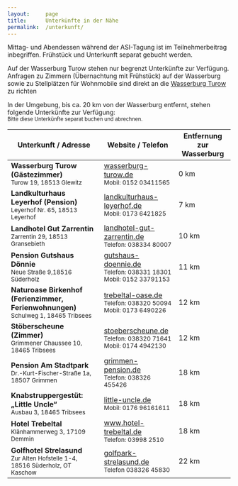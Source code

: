 ```yaml
---
layout:     page
title:      Unterkünfte in der Nähe
permalink:  /unterkunft/
---
```


<div class="c-alert">
    Mittag- und Abendessen während der ASI-Tagung ist im Teilnehmerbeitrag inbegriffen. Frühstück und Unterkunft separat gebucht werden.
</div>

Auf der Wasserburg Turow stehen nur begrenzt Unterkünfte zur Verfügung. Anfragen zu Zimmern (Übernachtung mit Frühstück) auf der Wasserburg sowie zu Stellplätzen für Wohnmobile sind direkt an die <a href="http://wasserburg-turow.de">Wasserburg Turow</a> zu richten

In der Umgebung, bis ca. 20 km von der Wasserburg entfernt, stehen folgende Unterkünfte zur Verfügung:
<br><small>Bitte diese Unterkünfte separat buchen und abrechnen.</small>

<table class="c-table u-text-left">
    <thead>
        <tr>
            <th class="u-text-left">Unterkunft / Adresse</th>
            <th class="u-text-left">Website / Telefon</th>
            <th class="u-text-left">Entfernung zur Wasserburg</th>
        </tr>
    </thead>
    <tbody>
        <tr>
            <td>
                <strong>Wasserburg Turow (Gästezimmer)</strong>
                <br><small>Turow 19, 18513 Glewitz</small>
            </td>
            <td>
                <a href="http://wasserburg-turow.de">wasserburg-turow.de</a>
                <br><small>Mobil: 0152 03411565</small>
            </td>
            <td>0 km</td>
        </tr>
        <tr>
            <td>
                <strong>Landkulturhaus Leyerhof (Pension)</strong>
                <br><small>Leyerhof Nr. 65, 18513 Leyerhof</small>
            </td>
            <td>
                <a href="http://www.landkulturhaus-leyerhof.de/uebernachtungen/index.html">landkulturhaus-leyerhof.de</a>
                <br><small>Mobil: 0173 6421825</small>
            </td>
            <td>7 km</td>
        </tr>
        <tr>
            <td>
                <strong>Landhotel Gut Zarrentin</strong>
                <br><small>Zarrentin 29, 18513 Gransebieth</small>
            </td>
            <td>
                <a href="http://landhotel-gut-zarrentin.de/zimmer.html">landhotel-gut-zarrentin.de</a>
                <br><small>Telefon: 038334 80007</small>
            </td>
            <td>10 km</td>
        </tr>
        <tr>
            <td>
                <strong>Pension Gutshaus Dönnie</strong>
                <br><small>Neue Straße 9,18516 Süderholz</small>
            </td>
            <td>
                <a href="http://www.gutshaus-doennie.de/preise.html">gutshaus-doennie.de</a>
                <br><small>Telefon: 038331 18301
                <br>Mobil: 0152 33791153</small>
            </td>
            <td>11 km</td>
        </tr>
        <tr>
            <td>
                <strong>Naturoase Birkenhof (Ferienzimmer, Ferienwohnungen)</strong>
                <br><small>Schulweg 1, 18465 Tribsees</small>
            </td>
            <td>
                <a href="http://www.trebeltal-oase.de/#ange">trebeltal-oase.de</a>
                <br><small>Telefon: 038320 50094
                <br>Mobil: 0173 6490226</small>
            </td>
            <td>12 km</td>
        </tr>
        <tr>
            <td>
                <strong>Stöberscheune (Zimmer)</strong>
                <br><small>Grimmener Chaussee 10, 18465 Tribsees</small>
            </td>
            <td>
                <a href="http://www.stoeberscheune.de/zimmer.html">stoeberscheune.de</a>
                <br><small>Telefon: 038320 71641
                <br>Mobil: 0174 4942130</small>
            </td>
            <td>12 km</td>
        </tr>
        <tr>
            <td>
                <strong>Pension Am Stadtpark</strong>
                <br><small>Dr.-Kurt-Fischer-Straße 1a, 18507 Grimmen</small>
            </td>
            <td>
                <a href="http://www.grimmen-pension.de/2.html">grimmen-pension.de</a>
                <br><small>Telefon: 038326 455426</small>
            </td>
            <td>18 km</td>
        </tr>
        <tr>
            <td>
                <strong>Knabstruppergestüt: „Little Uncle“</strong>
                <br><small>Ausbau 3, 18465 Tribsees</small>
            </td>
            <td>
                <a href="http://www.little-uncle.de/">little-uncle.de</a>
                <br><small>Mobil: 0176 96161611</small>
            </td>
            <td>18 km</td>
        </tr>
        <tr>
            <td>
                <strong>Hotel Trebeltal</strong>
                <br><small>Klänhammerweg 3, 17109 Demmin</small>
            </td>
            <td>
                <a href="https://www.hotel-trebeltal.de">www.hotel-trebeltal.de</a>
                <br><small>Telefon: 03998 2510</small>
            </td>
            <td>18 km</td>
        </tr>
        <tr>
            <td>
                <strong>Golfhotel Strelasund</strong>
                <br><small>Zur Alten Hofstelle 1-4, 18516 Süderholz, OT Kaschow</small>
            </td>
            <td>
                <a href="http://golfpark-strelasund.de/golfhotel">golfpark-strelasund.de</a>
                <br><small>Telefon 038326 45830</small>
            </td>
            <td>22 km</td>
        </tr>
    </tbody>
</table>
